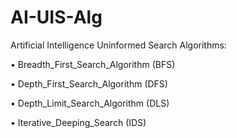 # AI-UIS-Alg
Artificial Intelligence Uninformed Search Algorithms:

•	Breadth_First_Search_Algorithm (BFS)

•	Depth_First_Search_Algorithm (DFS)

•	Depth_Limit_Search_Algorithm (DLS)

•	Iterative_Deeping_Search (IDS)

